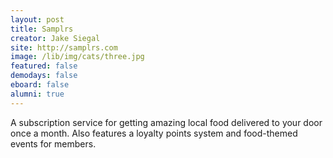 ```yaml
---
layout: post
title: Samplrs
creator: Jake Siegal
site: http://samplrs.com
image: /lib/img/cats/three.jpg
featured: false
demodays: false
eboard: false
alumni: true
---
```

A subscription service for getting amazing local food delivered to your door once a month. Also features a loyalty points system and food-themed events for members.